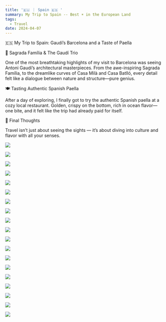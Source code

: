 ```yaml
---
title: '🇪🇺 ｜ Spain 🇪🇸 '
summary: My Trip to Spain -- Best ☀️ in the European Land
tags:
  - Travel
date: 2024-04-07
---
```



🇪🇸 My Trip to Spain: Gaudí’s Barcelona and a Taste of Paella

🏰 Sagrada Família & The Gaudí Trio

One of the most breathtaking highlights of my visit to Barcelona was seeing Antoni Gaudí’s architectural masterpieces.
From the awe-inspiring Sagrada Família, to the dreamlike curves of Casa Milà and Casa Batlló, every detail felt like a dialogue between nature and structure—pure genius.

🍽 Tasting Authentic Spanish Paella

After a day of exploring, I finally got to try the authentic Spanish paella at a cozy local restaurant.
Golden, crispy on the bottom, rich in ocean flavor—one bite, and it felt like the trip had already paid for itself.

📸 Final Thoughts

Travel isn’t just about seeing the sights — it’s about diving into culture and flavor with all your senses.


![](./IMG_1989.jpeg)

![](./IMG_1990.jpeg)

![](./IMG_1992.jpeg)

![](./IMG_1998.jpeg)

![](./IMG_2008.jpeg)

![](./IMG_2013.jpeg)

![](./IMG_2016.jpeg)

![](./IMG_2019.jpeg)

![](./IMG_2031.jpeg)

![](./IMG_2052.jpeg)

![](./IMG_2060.jpeg)

![](./IMG_2064.jpeg)

![](./IMG_2084.jpeg)

![](./IMG_2093.jpeg)

![](./IMG_2106.jpeg)

![](./IMG_2108.jpeg)

![](./IMG_2148.jpeg)

![](./IMG_2151.jpeg)

![](./IMG_2202.jpeg)
